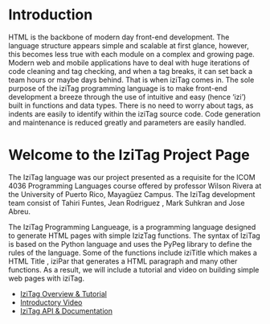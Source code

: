 # Introduction

HTML is the backbone of modern day front-end development. The language structure appears simple and scalable at first glance, however, this becomes less true with each module on a complex and growing page. Modern web and mobile applications have to deal with huge iterations of code cleaning and tag checking, and when a tag breaks, it can set back a team hours or maybe days behind. That is when iziTag comes in. The sole purpose of the iziTag programming language is to make front-end development a breeze through the use of intuitive and easy (hence ‘izi’) built in functions and data types. There is no need to worry about tags, as indents are easily to identify within the iziTag source code. Code generation and maintenance is reduced greatly and parameters are easily handled. 

# Welcome to the IziTag Project Page

The IziTag language was our project presented as a requisite for the ICOM 4036 Programming Languages course offered by professor Wilson Rivera at the University of Puerto Rico, Mayagüez Campus. The IziTag development team consist of Tahiri Funtes, Jean Rodriguez , Mark Suhkran and Jose Abreu.

The IziTag Programming Langueage, is a programming language designed to generate HTML pages with simple IzizTag functions. The syntax of IziTag is based on the Python language and uses the PyPeg library to define the rules of the language. Some of the functions include  iziTitle which makes a HTML Title , iziPar that generates a HTML paragraph and many other functions. As a result, we will include a tutorial and video on building simple web pages with iziTag.


-  [IziTag Overview & Tutorial](https://docs.google.com/document/d/1Xdq0oQZiZwg-a6CX-YbZa_8rw6shChtR34dlO-WRY2E/edit)
-  [Introductory Video  ](https://www.youtube.com/watch?v=bdJGJCtv2BA&feature=youtu.be)
-  [IziTag  API & Documentation](https://docs.google.com/document/d/1Xdq0oQZiZwg-a6CX-YbZa_8rw6shChtR34dlO-WRY2E/edit)

